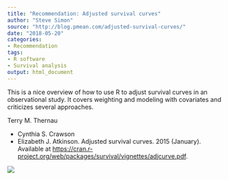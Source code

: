 ```yaml
---
title: "Recommendation: Adjusted survival curves"
author: "Steve Simon"
source: "http://blog.pmean.com/adjusted-survival-curves/"
date: "2018-05-20"
categories:
- Recommendation
tags:
- R software
- Survival analysis
output: html_document
---
```


This is a nice overview of how to use R to adjust survival curves in an
observational study. It covers weighting and modeling with covariates
and criticizes several approaches.

<!---More--->

Terry M. Thernau
- Cynthia S. Crawson
- Elizabeth J. Atkinson. Adjusted
survival curves. 2015 (January). Available at
<https://cran.r-project.org/web/packages/survival/vignettes/adjcurve.pdf>.

![](http://www.pmean.com/images/images/18/adjusted-survival-curves01.png)




